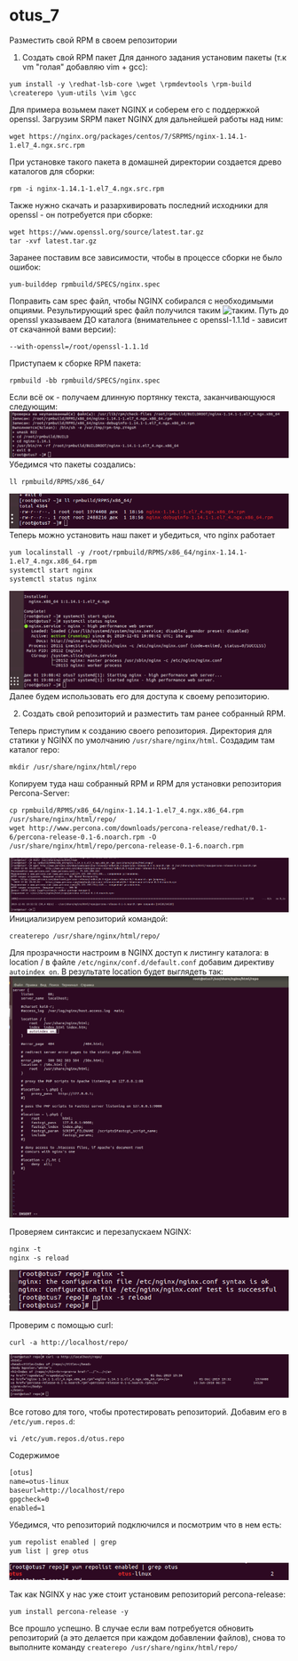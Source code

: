 # otus_7
Размеcтить свой RPM в своем репозитории

1) Создать свой RPM пакет
Для данного задания установим пакеты (т.к vm "голая" добавляю vim + gcc):
```
yum install -y \redhat-lsb-core \wget \rpmdevtools \rpm-build \createrepo \yum-utils \vim \gcc
```
Для примера возьмем пакет NGINX и соберем его с поддержкой openssl. Загрузим SRPM пакет NGINX для дальнейшей работы над ним:
```
wget https://nginx.org/packages/centos/7/SRPMS/nginx-1.14.1-1.el7_4.ngx.src.rpm
```
При установке такого пакета в домашней директории создается древо каталогов для сборки:
```
rpm -i nginx-1.14.1-1.el7_4.ngx.src.rpm
```
Также нужно скачать и разархивировать последний исходники для openssl - он потребуется при сборке:
```
wget https://www.openssl.org/source/latest.tar.gz
tar -xvf latest.tar.gz
```
Заранее поставим все зависимости, чтобы в процессе сборки не было ошибок:
```
yum-builddep rpmbuild/SPECS/nginx.spec
```
Поправить сам spec файл, чтобы NGINX собирался с необходимыми опциями. 
Результирующий spec файл получился таким ![таким](https://github.com/Edo1993/otus_7/blob/master/nginx.spec).
Путь до openssl указываем ДО каталога (внимательнее с openssl-1.1.1d - зависит от скачанной вами версии):
```
--with-openssl=/root/openssl-1.1.1d
```
Приступаем к сборке RPM пакета:
```
rpmbuild -bb rpmbuild/SPECS/nginx.spec
```
Если всё ок - получаем длинную портянку текста, заканчивающуюся следующим:
![Image alt](https://github.com/Edo1993/otus_7/raw/master/11.png)
Убедимся что пакеты создались:
```
ll rpmbuild/RPMS/x86_64/
```
![Image alt](https://github.com/Edo1993/otus_7/raw/master/12.png)
Теперь можно установить наш пакет и убедиться, что nginx работает
```
yum localinstall -y /root/rpmbuild/RPMS/x86_64/nginx-1.14.1-1.el7_4.ngx.x86_64.rpm
systemctl start nginx
systemctl status nginx
```
![Image alt](https://github.com/Edo1993/otus_7/raw/master/13.png)
Далее будем использовать его для доступа к своему репозиторию.

2) Создать свой репозиторий и разместить там ранее собранный RPM.

Теперь приступим к созданию своего репозитория. Директория для статики у NGINX по умолчанию ```/usr/share/nginx/html```.
Создадим там каталог repo:
```
mkdir /usr/share/nginx/html/repo
```
Копируем туда наш собранный RPM и RPM для установки репозитория Percona-Server:
```
cp rpmbuild/RPMS/x86_64/nginx-1.14.1-1.el7_4.ngx.x86_64.rpm /usr/share/nginx/html/repo/
wget http://www.percona.com/downloads/percona-release/redhat/0.1-6/percona-release-0.1-6.noarch.rpm -O /usr/share/nginx/html/repo/percona-release-0.1-6.noarch.rpm
```
![Image alt](https://github.com/Edo1993/otus_7/raw/master/21.png)
Инициализируем репозиторий командой:
```
createrepo /usr/share/nginx/html/repo/
```
Для прозрачности настроим в NGINX доступ к листингу каталога: в location / в файле ```/etc/nginx/conf.d/default.conf``` добавим директиву ```autoindex on```. В результате location будет выглядеть так:
![Image alt](https://github.com/Edo1993/otus_7/raw/master/22.png)

Проверяем синтаксис и перезапускаем NGINX:
```
nginx -t
nginx -s reload
```
![Image alt](https://github.com/Edo1993/otus_7/raw/master/23.png)

Проверим с помощью curl:
```
curl -a http://localhost/repo/
```
![Image alt](https://github.com/Edo1993/otus_7/raw/master/24.png)

Все готово для того, чтобы протестировать репозиторий. Добавим его в ```/etc/yum.repos.d```:
```
vi /etc/yum.repos.d/otus.repo
```
Содержимое
```
[otus]
name=otus-linux
baseurl=http://localhost/repo
gpgcheck=0
enabled=1
```
Убедимся, что репозиторий подключился и посмотрим что в нем есть:
```
yum repolist enabled | grep
yum list | grep otus
```
![Image alt](https://github.com/Edo1993/otus_7/raw/master/25.png)

Так как NGINX у нас уже стоит установим репозиторий percona-release:
```
yum install percona-release -y
```
Все прошло успешно.
В случае если вам потребуется обновить репозиторий (а это делается при каждом добавлении файлов), снова то выполните команду ```createrepo /usr/share/nginx/html/repo/```
